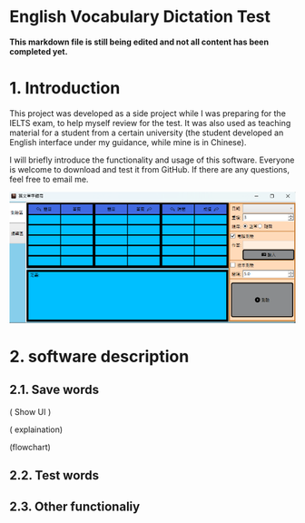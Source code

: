 # English Vocabulary Dictation Test

**This markdown file is still being edited and not all content has been completed yet.**

# 1. Introduction

This project was developed as a side project while I was preparing for the IELTS exam, to help myself review for the test. It was also used as teaching material for a student from a certain university (the student developed an English interface under my guidance, while mine is in Chinese).

I will briefly introduce the functionality and usage of this software. Everyone is welcome to download and test it from GitHub. If there are any questions, feel free to email me.

![Image Error](./Other/Image/image_01.png)

# 2. software description

## 2.1. Save words

( Show UI )

( explaination)

(flowchart)

## 2.2. Test words

## 2.3. Other functionaliy
